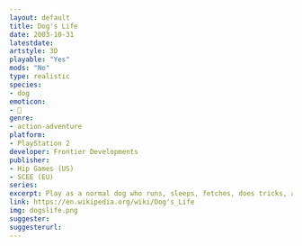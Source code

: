 ```yaml
---
layout: default
title: Dog's Life
date: 2003-10-31
latestdate: 
artstyle: 3D
playable: "Yes"
mods: "No"
type: realistic
species: 
- dog
emoticon: 
- 🐶
genre: 
- action-adventure
platform:
- PlayStation 2
developer: Frontier Developments
publisher:
- Hip Games (US)
- SCEE (EU)
series: 
excerpt: Play as a normal dog who runs, sleeps, fetches, does tricks, and even does his business in this action-adventure game with a crude sense of humor. The number of dog-related game mechanics squeezed into this game is impressive for a PS2 title.
link: https://en.wikipedia.org/wiki/Dog's_Life
img: dogslife.png
suggester: 
suggesterurl:  
---
```



